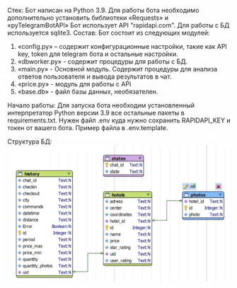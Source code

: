 ﻿Стек:
Бот написан на Python 3.9.
Для работы бота необходимо дополнительно установить библиотеки «Requests» и «pyTelegramBotAPI»
Бот использует API "rapidapi.com". 
Для работы с БД используется sqlite3.
Состав:
Бот состоит из следующих модулей:
1. «config.py» – содержит конфигурационные настройки, такие как API key, token для telegram бота и остальные настройки.
2. «dbworker.py» - содержит процедуры для работы с БД.
3. «main.py» - Основной модуль. Содержит процедуры для анализа ответов пользователя и вывода результатов в чат.
4. «price.py» - модуль для работы c API
5. «base.db» - файл базы данных, необязателен.

Начало работы:
Для запуска бота необходим установленный интерпретатор Python версии 3.9 все остальные пакеты в requirements.txt. Нужен файл .env куда нужно сохранить RAPIDAPI_KEY и токен от вашего бота. Пример файла в .env.template.

Структура БД:
![database structure](https://github.com/inforeset/Hotels_bot/blob/master/database_structure.jpg?raw=true)